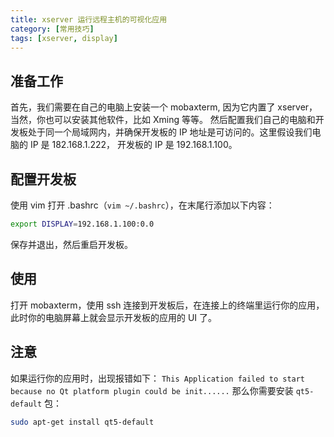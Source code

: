 ```yaml
---
title: xserver 运行远程主机的可视化应用
category: [常用技巧]
tags: [xserver, display]
---
```


## 准备工作

首先，我们需要在自己的电脑上安装一个 mobaxterm, 因为它内置了 xserver， 当然，你也可以安装其他软件，比如 Xming 等等。
然后配置我们自己的电脑和开发板处于同一个局域网内，并确保开发板的 IP 地址是可访问的。这里假设我们电脑的 IP 是 182.168.1.222， 开发板的 IP 是 192.168.1.100。

## 配置开发板
使用 vim 打开 .bashrc（`vim ~/.bashrc`），在末尾行添加以下内容：

```bash
export DISPLAY=192.168.1.100:0.0
```
保存并退出，然后重启开发板。

## 使用

打开 mobaxterm，使用 ssh 连接到开发板后，在连接上的终端里运行你的应用，此时你的电脑屏幕上就会显示开发板的应用的 UI 了。

## 注意

如果运行你的应用时，出现报错如下： `This Application failed to start because no Qt platform plugin could be init......`
那么你需要安装 `qt5-default` 包：

```bash
sudo apt-get install qt5-default
```